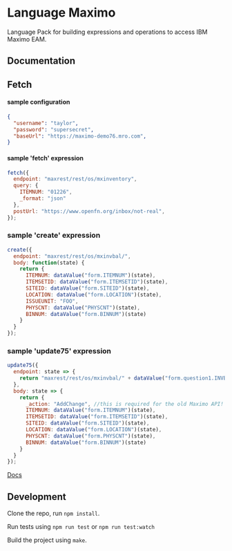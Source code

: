 Language Maximo
==============

Language Pack for building expressions and operations to access IBM Maximo EAM.

Documentation
-------------
## Fetch

#### sample configuration

```json
{
  "username": "taylor",
  "password": "supersecret",
  "baseUrl": "https://maximo-demo76.mro.com",
}
```

#### sample 'fetch' expression
```js
fetch({
  endpoint: "maxrest/rest/os/mxinventory",
  query: {
    ITEMNUM: "01226",
    _format: "json"
  },
  postUrl: "https://www.openfn.org/inbox/not-real",
});
```

### sample 'create' expression
```js
create({
  endpoint: "maxrest/rest/os/mxinvbal/",
  body: function(state) {
    return {
      ITEMNUM: dataValue("form.ITEMNUM")(state),
      ITEMSETID: dataValue("form.ITEMSETID")(state),
      SITEID: dataValue("form.SITEID")(state),
      LOCATION: dataValue("form.LOCATION")(state),
      ISSUEUNIT: "FOO",
      PHYSCNT: dataValue("PHYSCNT")(state),
      BINNUM: dataValue("form.BINNUM")(state)
    }
  }
});
```

### sample 'update75' expression
```js
update75({
  endpoint: state => {
    return "maxrest/rest/os/mxinvbal/" + dataValue("form.question1.INVBALANCESID")(state)
  },
  body: state => {
    return {
      _action: "AddChange", //this is required for the old Maximo API!
      ITEMNUM: dataValue("form.ITEMNUM")(state),
      ITEMSETID: dataValue("form.ITEMSETID")(state),
      SITEID: dataValue("form.SITEID")(state),
      LOCATION: dataValue("form.LOCATION")(state),
      PHYSCNT: dataValue("form.PHYSCNT")(state),
      BINNUM: dataValue("form.BINNUM")(state)
    }
  }
});
```

[Docs](docs/index)


Development
-----------

Clone the repo, run `npm install`.

Run tests using `npm run test` or `npm run test:watch`

Build the project using `make`.
